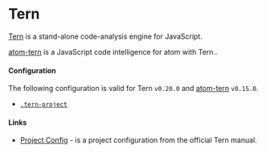 # Tern #

[Tern](http://ternjs.net/) is a stand-alone code-analysis engine for JavaScript.

[atom-tern](https://atom.io/packages/atom-ternjs) is a JavaScript code intelligence for atom with Tern..

#### Configuration ####

The following configuration is valid for Tern `v0.20.0` and [atom-tern](https://github.com/tststs/atom-ternjs) `v0.15.0`.

* [`.tern-project`](.tern-project)

#### Links ####

* [Project Config](http://ternjs.net/doc/manual.html#configuration) - is a project configuration from the official Tern manual.

